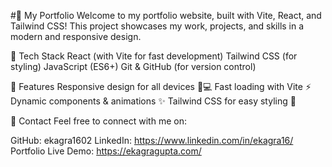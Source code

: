 #🌟 My Portfolio
Welcome to my portfolio website, built with Vite, React, and Tailwind CSS! This project showcases my work, projects, and skills in a modern and responsive design.

🚀 Tech Stack
React (with Vite for fast development)
Tailwind CSS (for styling)
JavaScript (ES6+)
Git & GitHub (for version control)

📌 Features
Responsive design for all devices 📱💻
Fast loading with Vite ⚡
Dynamic components & animations ✨
Tailwind CSS for easy styling 🎨

📩 Contact
Feel free to connect with me on:

GitHub: ekagra1602
LinkedIn: https://www.linkedin.com/in/ekagra16/
Portfolio Live Demo: https://ekagragupta.com/